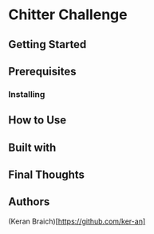 # Chitter Challenge

## Getting Started

## Prerequisites

### Installing

## How to Use

## Built with

## Final Thoughts

## Authors

(Keran Braich)[https://github.com/ker-an]

